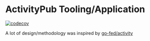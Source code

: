 # ActivityPub Tooling/Application

[![codecov](https://codecov.io/gh/Grady-Saccullo/activity-pub-go/branch/main/graph/badge.svg?token=DHZOC82YK6)](https://codecov.io/gh/Grady-Saccullo/activity-pub-go)

A lot of design/methodology was inspired by [go-fed/activity](https://github.com/go-fed/activity)